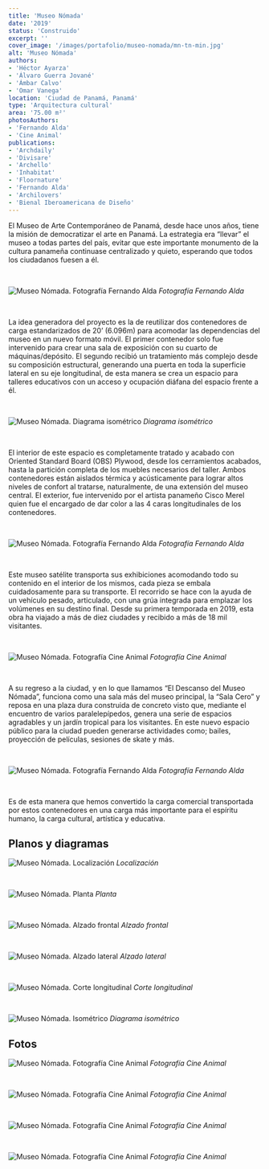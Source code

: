 ```yaml
---
title: 'Museo Nómada'
date: '2019'
status: 'Construido'
excerpt: ''
cover_image: '/images/portafolio/museo-nomada/mn-tn-min.jpg'
alt: 'Museo Nómada'
authors:
- 'Héctor Ayarza'
- 'Álvaro Guerra Jované'
- 'Ámbar Calvo'
- 'Omar Vanega'
location: 'Ciudad de Panamá, Panamá'
type: 'Arquitectura cultural'
area: '75.00 m²'
photosAuthors:
- 'Fernando Alda'
- 'Cine Animal'
publications:
- 'Archdaily'
- 'Divisare'
- 'Archello'
- 'Inhabitat'
- 'Floornature'
- 'Fernando Alda'
- 'Archilovers'
- 'Bienal Iberoamericana de Diseño'
---
```


El Museo de Arte Contemporáneo de Panamá, desde hace unos años, tiene la misión de democratizar el arte en Panamá. La estrategia era “llevar” el museo a todas partes del país, evitar que este importante monumento de la cultura panameña continuase centralizado y quieto, esperando que todos los ciudadanos fuesen a él.

<br />

![Museo Nómada. Fotografía Fernando Alda](/images/portafolio/museo-nomada/8895_01.jpg)
*Fotografía Fernando Alda*

<br />

La idea generadora del proyecto es la de reutilizar dos contenedores de carga estandarizados de 20’ (6.096m) para acomodar las dependencias del museo en un nuevo formato móvil. El primer contenedor solo fue intervenido para crear una sala de exposición con su cuarto de máquinas/depósito. El segundo recibió un tratamiento más complejo desde su composición estructural, generando una puerta en toda la superficie lateral en su eje longitudinal, de esta manera se crea un espacio para talleres educativos con un acceso y ocupación diáfana del espacio frente a él.

<br />

![Museo Nómada. Diagrama isométrico](/images/portafolio/museo-nomada/mn-isometrico.jpg)
*Diagrama isométrico*

<br />

El interior de este espacio es completamente tratado y acabado con Oriented Standard Board (OBS) Plywood, desde los cerramientos acabados, hasta la partición completa de los muebles necesarios del taller. Ambos contenedores están aislados térmica y acústicamente para lograr altos niveles de confort al tratarse, naturalmente, de una extensión del museo central. El exterior, fue intervenido por el artista panameño Cisco Merel quien fue el encargado de dar color a las 4 caras longitudinales de los contenedores.

<br />

![Museo Nómada. Fotografía Fernando Alda](/images/portafolio/museo-nomada/8895_22.jpg)
*Fotografía Fernando Alda*

<br />

Este museo satélite transporta sus exhibiciones acomodando todo su contenido en el interior de los mismos, cada pieza se embala cuidadosamente para su transporte. El recorrido se hace con la ayuda de un vehículo pesado, articulado, con una grúa integrada para emplazar los volúmenes en su destino final. Desde su primera temporada en 2019, esta obra ha viajado a más de diez ciudades y recibido a más de 18 mil visitantes.

<br />

![Museo Nómada. Fotografía Cine Animal](/images/portafolio/museo-nomada/mn-animal-03.jpg)
*Fotografía Cine Animal*

<br />

A su regreso a la ciudad, y en lo que llamamos “El Descanso del Museo Nómada”, funciona como una sala más del museo principal, la “Sala Cero” y reposa en una plaza dura construida de concreto visto que, mediante el encuentro de varios paralelepípedos, genera una serie de espacios agradables y un jardín tropical para los visitantes. En este nuevo espacio público para la ciudad pueden generarse actividades como; bailes, proyección de películas, sesiones de skate y más.

<br />

![Museo Nómada. Fotografía Fernando Alda](/images/portafolio/museo-nomada/8895_28.jpg)
*Fotografía Fernando Alda*

<br />

Es de esta manera que hemos convertido la carga comercial transportada por estos contenedores en una carga más importante para el espíritu humano, la carga cultural, artística y educativa.

## Planos y diagramas

![Museo Nómada. Localización](/images/portafolio/museo-nomada/mn-localizacion.jpg)
*Localización*

<br />

![Museo Nómada. Planta](/images/portafolio/museo-nomada/mn-planta.jpg)
*Planta*

<br />

![Museo Nómada. Alzado frontal](/images/portafolio/museo-nomada/mn-alzado-frontal.jpg)
*Alzado frontal*

<br />

![Museo Nómada. Alzado lateral](/images/portafolio/museo-nomada/mn-alzado-lateral.jpg)
*Alzado lateral*

<br />

![Museo Nómada. Corte longitudinal](/images/portafolio/museo-nomada/mn-corte-longitudinal.jpg)
*Corte longitudinal*

<br />

![Museo Nómada. Isométrico](/images/portafolio/museo-nomada/mn-isometrico.jpg)
*Diagrama isométrico*

## Fotos

![Museo Nómada. Fotografía Cine Animal](/images/portafolio/museo-nomada/mn-animal-04.jpg)
*Fotografía Cine Animal*

<br />

![Museo Nómada. Fotografía Cine Animal](/images/portafolio/museo-nomada/mn-animal-01.jpg)
*Fotografía Cine Animal*

<br />

![Museo Nómada. Fotografía Cine Animal](/images/portafolio/museo-nomada/mn-animal-03.jpg)
*Fotografía Cine Animal*

<br />

![Museo Nómada. Fotografía Cine Animal](/images/portafolio/museo-nomada/mn-animal-02.jpg)
*Fotografía Cine Animal*

<br />

